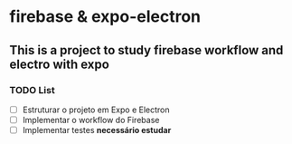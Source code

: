 # firebase & expo-electron 
 ## This is a project to study __firebase__ workflow and __electro with expo__ 
 
 ### TODO List
 - [ ] Estruturar o projeto em Expo e Electron
 - [ ] Implementar o workflow do Firebase
 - [ ] Implementar testes **necessário estudar**